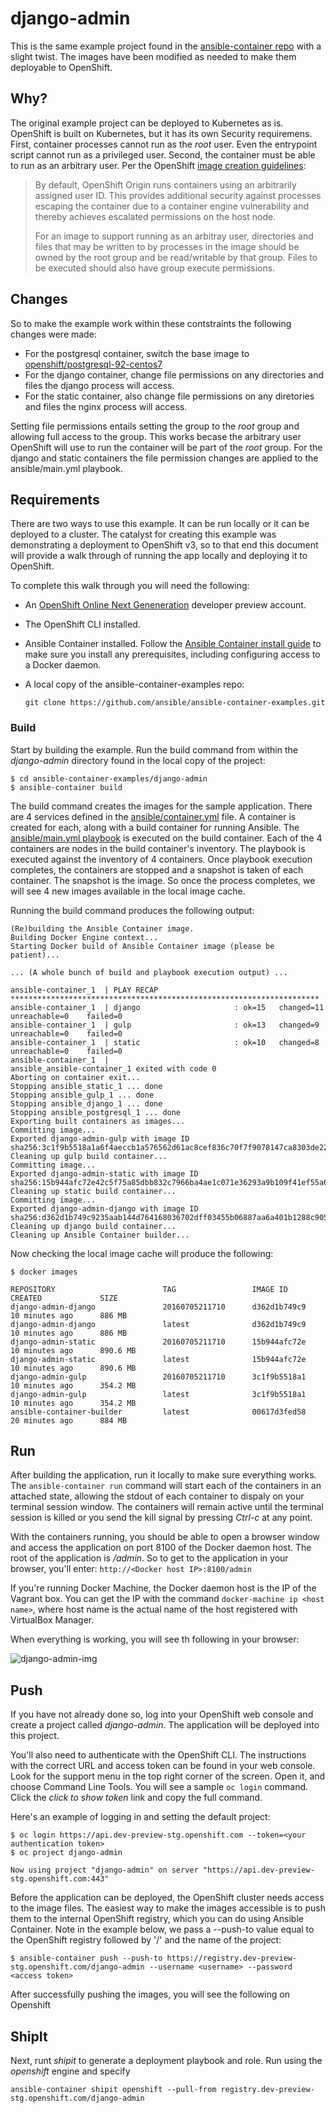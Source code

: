 # django-admin

This is the same example project found in the [ansible-container repo](https://github.com/ansible/ansible-container/tree/master/example) with a slight twist. The images have 
been modified as needed to make them deployable to OpenShift.  

## Why?

The original example project can be deployed to Kubernetes as is. OpenShift is built on Kubernetes, but it has its own Security requiremens. First, container processes cannot
run as the *root* user. Even the entrypoint script cannot run as a privileged user. Second, the container must be able to run as an arbitrary user. Per the OpenShift 
[image creation guidelines](https://docs.openshift.org/latest/creating_images/guidelines.html):

> By default, OpenShift Origin runs containers using an arbitrarily assigned user ID. This provides additional security against processes escaping the container due 
> to a container engine vulnerability and thereby achieves escalated permissions on the host node.
>
> For an image to support running as an arbitray user, directories and files that may be written to by processes in the image should be owned by the root group and be 
> read/writable by that group. Files to be executed should also have group execute permissions.

## Changes

So to make the example work within these contstraints the following changes were made:

- For the postgresql container, switch the base image to [openshift/postgresql-92-centos7](https://hub.docker.com/r/openshift/postgresql-92-centos7/)
- For the django container, change file permissions on any directories and files the django process will access.   
- For the static container, also change file permissions on any diretories and files the nginx process will access.

Setting file permissions entails setting the group to the *root* group and allowing full access to the group. This works becase the arbitrary user OpenShift will use to 
run the container will be part of the *root* group. For the django and static containers the file permission changes are applied to the ansible/main.yml playbook.
  
## Requirements 

There are two ways to use this example. It can be run locally or it can be deployed to a cluster. The catalyst for creating this example was demonstrating a deployment 
to OpenShift v3, so to that end this document will provide a walk through of running the app locally and deploying it to OpenShift. 

To complete this walk through you will need the following:

- An [OpenShift Online Next Geneneration](https://www.openshift.com/devpreview/) developer preview account.
- The OpenShift CLI installed.
- Ansible Container installed. Follow the [Ansible Container install guide](http://docs.ansible.com/ansible-container/installation.html) to make sure you install any prerequisites, including configuring access to a Docker daemon.
- A local copy of the ansible-container-examples repo:

    ```
    git clone https://github.com/ansible/ansible-container-examples.git
    ```

### Build

Start by building the example. Run the build command from within the *django-admin* directory found in the local copy of the project: 

```
$ cd ansible-container-examples/django-admin
$ ansible-container build
```

The build command creates the images for the sample application. There are 4 services defined in the [ansible/container.yml](https://github.com/ansible/ansible-container-examples/blob/master/django-admin/ansible/container.yml) 
file. A container is created for each, along with a build container for running Ansible. The [ansible/main.yml playbook](https://github.com/ansible/ansible-container-examples/blob/master/django-admin/ansible/main.yml) 
is executed on the build container.  Each of the 4 containers are nodes in the build container's inventory. The playbook is executed against the inventory of 4 
containers. Once playbook execution completes, the containers are stopped and a snapshot is taken of each container. The snapshot is the image. So once the process 
completes, we will see 4 new images available in the local image cache.

Running the build command produces the following output:

```
(Re)building the Ansible Container image.
Building Docker Engine context...
Starting Docker build of Ansible Container image (please be patient)...

... (A whole bunch of build and playbook execution output) ...

ansible-container_1  | PLAY RECAP *********************************************************************
ansible-container_1  | django                     : ok=15   changed=11   unreachable=0    failed=0
ansible-container_1  | gulp                       : ok=13   changed=9    unreachable=0    failed=0
ansible-container_1  | static                     : ok=10   changed=8    unreachable=0    failed=0
ansible-container_1  |
ansible_ansible-container_1 exited with code 0
Aborting on container exit...
Stopping ansible_static_1 ... done
Stopping ansible_gulp_1 ... done
Stopping ansible_django_1 ... done
Stopping ansible_postgresql_1 ... done
Exporting built containers as images...
Committing image...
Exported django-admin-gulp with image ID sha256:3c1f9b5518a1a6f4aeccb1a576562d61ac8cef836c70f7f9078147ca8303de22
Cleaning up gulp build container...
Committing image...
Exported django-admin-static with image ID sha256:15b944afc72e42c5f75a85dbb832c7966ba4ae1c071e36293a9b109f41ef55a6
Cleaning up static build container...
Committing image...
Exported django-admin-django with image ID sha256:d362d1b749c9235aab144d764168036702dff03455b06887aa6a401b1288c905
Cleaning up django build container...
Cleaning up Ansible Container builder...
```

Now checking the local image cache will produce the following: 

```
$ docker images

REPOSITORY                        TAG                 IMAGE ID            CREATED             SIZE
django-admin-django               20160705211710      d362d1b749c9        10 minutes ago      886 MB
django-admin-django               latest              d362d1b749c9        10 minutes ago      886 MB
django-admin-static               20160705211710      15b944afc72e        10 minutes ago      890.6 MB
django-admin-static               latest              15b944afc72e        10 minutes ago      890.6 MB
django-admin-gulp                 20160705211710      3c1f9b5518a1        10 minutes ago      354.2 MB
django-admin-gulp                 latest              3c1f9b5518a1        10 minutes ago      354.2 MB
ansible-container-builder         latest              00617d3fed58        20 minutes ago      884 MB
```

## Run

After building the application, run it locally to make sure everything works. The `ansible-container run` command will start each of the containers in 
an attached state, allowing the stdout of each container to dispaly on your terminal session window. The containers will remain active until the terminal session is
killed or you send the kill signal by pressing *Ctrl-c* at any point.

With the containers running, you should be able to open a browser window and access the application on port 8100 of the Docker daemon host. The root of the application 
is */admin*. So to get to the application in your browser, you'll enter: `http://<Docker host IP>:8100/admin`

If you're running Docker Machine, the Docker daemon host is the IP of the Vagrant box. You can get the IP with the command `docker-machine ip <host name>`, where 
host name is the actual name of the host registered with VirtualBox Manager.

When everything is working, you will see th following in your browser:

![django-admin-img](https://raw.githubusercontent.com/chouseknecht/misc/master/django-admin.png)

## Push

If you have not already done so, log into your OpenShift web console and create a project called *django-admin*. The application will be deployed into this project. 

You'll also need to authenticate with the OpenShift CLI. The instructions with the correct URL and access token can be found in your web console. Look for the support 
menu in the top right corner of the screen. Open it, and choose Command Line Tools. You will see a sample `oc login` command. Click the *click to show token* link and
copy the full command. 

Here's an example of logging in and setting the default project:

```
$ oc login https://api.dev-preview-stg.openshift.com --token=<your authentication token>
$ oc project django-admin

Now using project "django-admin" on server "https://api.dev-preview-stg.openshift.com:443"
```

Before the application can be deployed, the OpenShift cluster needs access to the image files. The easiest way to make the images accessible is to push them to the 
internal OpenShift registry, which you can do using Ansible Container. Note in the example below, we pass a --push-to value equal to the OpenShift registry followed 
by '/' and the name of the project: 

```
$ ansible-container push --push-to https://registry.dev-preview-stg.openshift.com/django-admin --username <username> --password <access token>
```

After successfully pushing the images, you will see the following on Openshift

## ShipIt

Next, runt *shipit* to generate a deployment playbook and role. Run using the *openshift* engine and specify 

```
ansible-container shipit openshift --pull-from registry.dev-preview-stg.openshift.com/django-admin 
